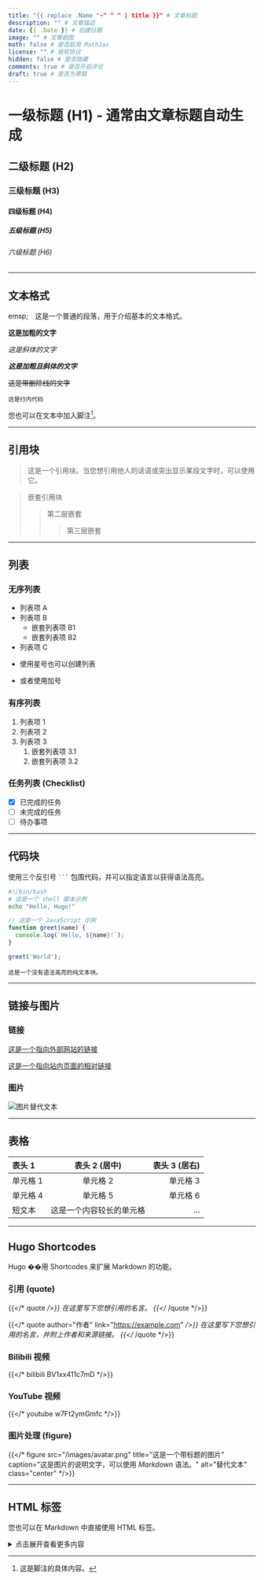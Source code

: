```yaml
---
title: "{{ replace .Name "-" " " | title }}" # 文章标题
description: "" # 文章描述
date: {{ .Date }} # 创建日期
image: "" # 文章题图
math: false # 是否启用 MathJax
license: "" # 版权协议
hidden: false # 是否隐藏
comments: true # 是否开启评论
draft: true # 是否为草稿
---
```


<!-- 
这是一个非常全面的 Markdown 语法和 Hugo Shortcodes 示例。
您可以直接在此基础上修改，开始您的创作。
-->


# 一级标题 (H1) - 通常由文章标题自动生成

## 二级标题 (H2)

### 三级标题 (H3)

#### 四级标题 (H4)

##### 五级标题 (H5)

###### 六级标题 (H6)

---

## 文本格式

emsp;&emsp;这是一个普通的段落，用于介绍基本的文本格式。

**这是加粗的文字**

*这是斜体的文字*

***这是加粗且斜体的文字***

~~这是带删除线的文字~~

`这是行内代码`

您也可以在文本中加入脚注[^1]。

[^1]: 这是脚注的具体内容。

---

## 引用块

> 这是一个引用块。当您想引用他人的话语或突出显示某段文字时，可以使用它。

> 嵌套引用块
>> 第二层嵌套
>>> 第三层嵌套

---

## 列表

### 无序列表

- 列表项 A
- 列表项 B
  - 嵌套列表项 B1
  - 嵌套列表项 B2
- 列表项 C

* 使用星号也可以创建列表
+ 或者使用加号

### 有序列表

1. 列表项 1
2. 列表项 2
3. 列表项 3
   1. 嵌套列表项 3.1
   2. 嵌套列表项 3.2

### 任务列表 (Checklist)

- [x] 已完成的任务
- [ ] 未完成的任务
- [ ] 待办事项

---

## 代码块

使用三个反引号 ` ``` ` 包围代码，并可以指定语言以获得语法高亮。

```bash
#!/bin/bash
# 这是一个 shell 脚本示例
echo "Hello, Hugo!"
```

```javascript
// 这是一个 JavaScript 示例
function greet(name) {
  console.log(`Hello, ${name}!`);
}

greet('World');
```

```plaintext
这是一个没有语法高亮的纯文本块。
```

---

## 链接与图片

### 链接

[这是一个指向外部网站的链接](https://gohugo.io/ "Hugo 官网")

[这是一个指向站内页面的相对链接](../about/)

### 图片

![图片替代文本](/images/avatar.png "图片标题")

---

## 表格

| 表头 1 | 表头 2 (居中) | 表头 3 (居右) |
| :--- | :---: | ---: |
| 单元格 1 | 单元格 2 | 单元格 3 |
| 单元格 4 | 单元格 5 | 单元格 6 |
| 短文本 | 这是一个内容较长的单元格 | ... |

---

## Hugo Shortcodes

Hugo ��用 Shortcodes 来扩展 Markdown 的功能。

### 引用 (quote)

{{</* quote */>}}
在这里写下您想引用的名言。
{{</* /quote */>}}

{{</* quote author="作者" link="https://example.com" */>}}
在这里写下您想引用的名言，并附上作者和来源链接。
{{</* /quote */>}}

### Bilibili 视频

{{</* bilibili BV1xx411c7mD */>}}

### YouTube 视频

{{</* youtube w7Ft2ymGmfc */>}}

### 图片处理 (figure)

{{</* figure src="/images/avatar.png" title="这是一个带标题的图片" caption="这是图片的说明文字，可以使用 *Markdown* 语法。" alt="替代文本" class="center" */>}}

---

## HTML 标签

您也可以在 Markdown 中直接使用 HTML 标签。

<details>
  <summary>点击展开查看更多内容</summary>
  <p>这里是隐藏的详细信息，对于折叠长代码块或补充说明非常有用。</p>
</details>